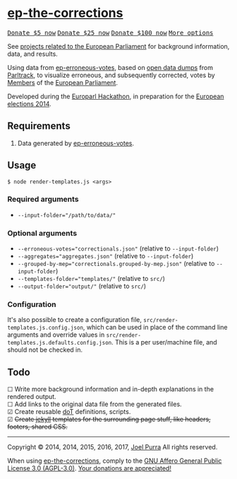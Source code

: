 # [ep-the-corrections](https://github.com/joelpurra/ep-the-corrections)

<p class="donate">
  <a href="https://joelpurra.com/donate/proceed/?amount=5&currency=usd"><kbd>Donate $5 now</kbd></a>
  <a href="https://joelpurra.com/donate/proceed/?amount=25&currency=usd"><kbd>Donate $25 now</kbd></a>
  <a href="https://joelpurra.com/donate/proceed/?amount=100&currency=usd&invoice=true"><kbd>Donate $100 now</kbd></a>
  <a href="https://joelpurra.com/donate/"><kbd>More options</kbd></a>
</p>

See [projects related to the European Parliament](https://joelpurra.com/projects/european-parliament/) for background information, data, and results.

Using data from [ep-erroneous-votes](https://github.com/joelpurra/ep-erroneous-votes), based on [open data dumps](http://parltrack.euwiki.org/dumps) from [Parltrack](http://parltrack.euwiki.org/), to visualize erroneous, and subsequently corrected, votes by [Members](http://www.europarl.europa.eu/meps/) of the [European Parliament](http://www.europarl.europa.eu/).

Developed during the [Europarl Hackathon](http://europarl.me/), in preparation for the [European elections 2014](http://www.elections2014.eu/).



## Requirements

1. Data generated by [ep-erroneous-votes](https://github.com/joelpurra/ep-erroneous-votes).



## Usage

```shell
$ node render-templates.js <args>
```

### Required arguments

- `--input-folder="/path/to/data/"`

### Optional arguments

- `--erroneous-votes="correctionals.json"` (relative to `--input-folder`)
- `--aggregates="aggregates.json"` (relative to `--input-folder`)
- `--grouped-by-mep="correctionals.grouped-by-mep.json"` (relative to `--input-folder`)
- `--templates-folder="templates/"` (relative to `src/`)
- `--output-folder="output/"` (relative to `src/`)

### Configuration

It's also possible to create a configuration file, `src/render-templates.js.config.json`, which can be used in place of the command line arguments and override values in `src/render-templates.js.defaults.config.json`. This is a per user/machine file, and should not be checked in.



## Todo

&#9744; Write more background information and in-depth explanations in the rendered output.  
&#9744; Add links to the original data file from the generated files.  
&#9745; Create reusable [doT](https://olado.github.io/doT/) definitions, scripts.  
&#9745; ~~Create [jekyll](https://jekyllrb.com/) templates for the surrounding page stuff, like headers, footers, shared CSS.~~  



---



Copyright &copy; 2014, 2014, 2015, 2016, 2017, [Joel Purra](https://joelpurra.com/) All rights reserved.

When using [ep-the-corrections](https://github.com/joelpurra/ep-the-corrections), comply to the [GNU Affero General Public License 3.0 (AGPL-3.0)](https://en.wikipedia.org/wiki/Affero_General_Public_License). [Your donations are appreciated!](https://joelpurra.com/donate/)
